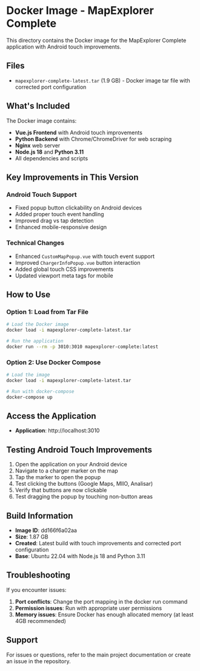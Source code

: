 # Docker Image - MapExplorer Complete

This directory contains the Docker image for the MapExplorer Complete application with Android touch improvements.

## Files

- `mapexplorer-complete-latest.tar` (1.9 GB) - Docker image tar file with corrected port configuration

## What's Included

The Docker image contains:
- **Vue.js Frontend** with Android touch improvements
- **Python Backend** with Chrome/ChromeDriver for web scraping
- **Nginx** web server
- **Node.js 18** and **Python 3.11**
- All dependencies and scripts

## Key Improvements in This Version

### Android Touch Support
- Fixed popup button clickability on Android devices
- Added proper touch event handling
- Improved drag vs tap detection
- Enhanced mobile-responsive design

### Technical Changes
- Enhanced `CustomMapPopup.vue` with touch event support
- Improved `ChargerInfoPopup.vue` button interaction
- Added global touch CSS improvements
- Updated viewport meta tags for mobile

## How to Use

### Option 1: Load from Tar File
```bash
# Load the Docker image
docker load -i mapexplorer-complete-latest.tar

# Run the application
docker run --rm -p 3010:3010 mapexplorer-complete:latest
```

### Option 2: Use Docker Compose
```bash
# Load the image
docker load -i mapexplorer-complete-latest.tar

# Run with docker-compose
docker-compose up
```

## Access the Application

- **Application**: http://localhost:3010

## Testing Android Touch Improvements

1. Open the application on your Android device
2. Navigate to a charger marker on the map
3. Tap the marker to open the popup
4. Test clicking the buttons (Google Maps, MIIO, Analisar)
5. Verify that buttons are now clickable
6. Test dragging the popup by touching non-button areas

## Build Information

- **Image ID**: dd166f6a02aa
- **Size**: 1.87 GB
- **Created**: Latest build with touch improvements and corrected port configuration
- **Base**: Ubuntu 22.04 with Node.js 18 and Python 3.11

## Troubleshooting

If you encounter issues:

1. **Port conflicts**: Change the port mapping in the docker run command
2. **Permission issues**: Run with appropriate user permissions
3. **Memory issues**: Ensure Docker has enough allocated memory (at least 4GB recommended)

## Support

For issues or questions, refer to the main project documentation or create an issue in the repository. 